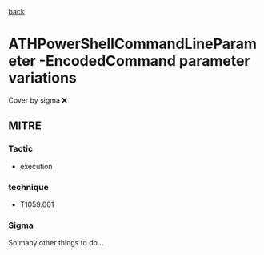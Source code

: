 [back](../index.md)
# ATHPowerShellCommandLineParameter -EncodedCommand parameter variations
Cover by sigma :x: 

## MITRE
### Tactic
  - execution

### technique
  - T1059.001

### Sigma

 So many other things to do...